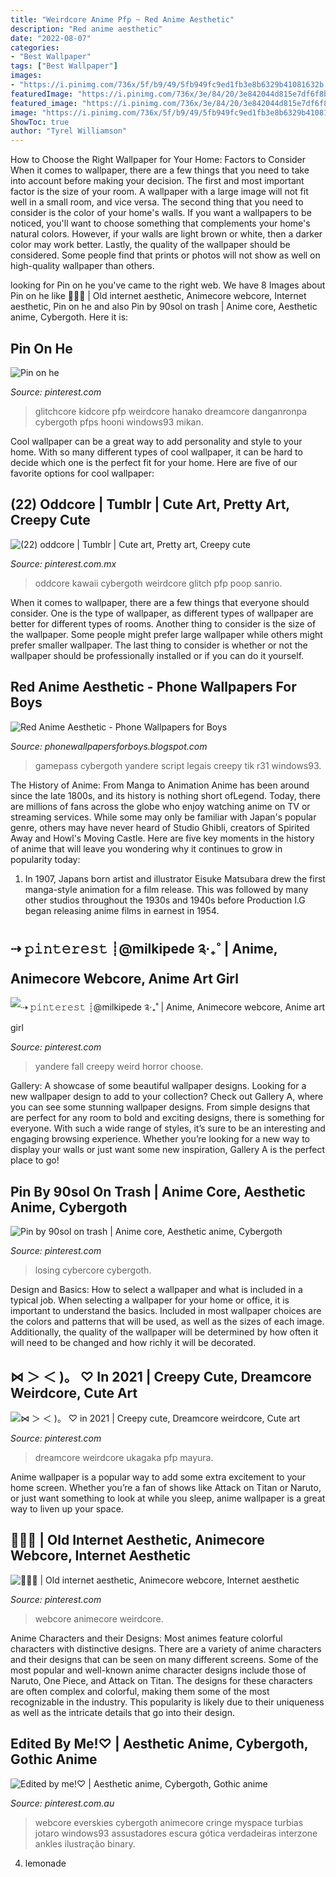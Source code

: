 ```yaml
---
title: "Weirdcore Anime Pfp ~ Red Anime Aesthetic"
description: "Red anime aesthetic"
date: "2022-08-07"
categories:
- "Best Wallpaper"
tags: ["Best Wallpaper"]
images:
- "https://i.pinimg.com/736x/5f/b9/49/5fb949fc9ed1fb3e8b6329b41081632b.jpg"
featuredImage: "https://i.pinimg.com/736x/3e/84/20/3e842044d815e7df6f8b0fe79fa6f625.jpg"
featured_image: "https://i.pinimg.com/736x/3e/84/20/3e842044d815e7df6f8b0fe79fa6f625.jpg"
image: "https://i.pinimg.com/736x/5f/b9/49/5fb949fc9ed1fb3e8b6329b41081632b.jpg"
ShowToc: true
author: "Tyrel Williamson"
---
```



How to Choose the Right Wallpaper for Your Home: Factors to Consider
When it comes to wallpaper, there are a few things that you need to take into account before making your decision. The first and most important factor is the size of your room. A wallpaper with a large image will not fit well in a small room, and vice versa. 
The second thing that you need to consider is the color of your home's walls. If you want a wallpapers to be noticed, you'll want to choose something that complements your home's natural colors. However, if your walls are light brown or white, then a darker color may work better. 
Lastly, the quality of the wallpaper should be considered. Some people find that prints or photos will not show as well on high-quality wallpaper than others.

	

		
looking for Pin on he you've came to the right web. We have 8 Images about Pin on he like 🦷🍄💉 | Old internet aesthetic, Animecore webcore, Internet aesthetic, Pin on he and also Pin by 90sol on trash | Anime core, Aesthetic anime, Cybergoth. Here it is:
		
    
## Pin On He

<img loading=lazy src="https://i.pinimg.com/736x/4a/be/ec/4abeec692a03ccf90f046742fc3a2cb1.jpg" onerror="this.onerror=null;this.src='https://tse2.mm.bing.net/th?id=OIP.mHvA9EC4dOJXTqDxMNwnLgHaHa&amp;pid=15.1';" alt="Pin on he">

_Source: pinterest.com_

>glitchcore kidcore pfp weirdcore hanako dreamcore danganronpa cybergoth pfps hooni windows93 mikan. 

	

Cool wallpaper can be a great way to add personality and style to your home. With so many different types of cool wallpaper, it can be hard to decide which one is the perfect fit for your home. Here are five of our favorite options for cool wallpaper: 

    
## (22) Oddcore | Tumblr | Cute Art, Pretty Art, Creepy Cute

<img loading=lazy src="https://i.pinimg.com/736x/5f/b9/49/5fb949fc9ed1fb3e8b6329b41081632b.jpg" onerror="this.onerror=null;this.src='https://tse4.mm.bing.net/th?id=OIP.V6oxeTWcCCOt3bZ-ZvRgwgHaHa&amp;pid=15.1';" alt="(22) oddcore | Tumblr | Cute art, Pretty art, Creepy cute">

_Source: pinterest.com.mx_

>oddcore kawaii cybergoth weirdcore glitch pfp poop sanrio. 

	

When it comes to wallpaper, there are a few things that everyone should consider. One is the type of wallpaper, as different types of wallpaper are better for different types of rooms. Another thing to consider is the size of the wallpaper. Some people might prefer large wallpaper while others might prefer smaller wallpaper. The last thing to consider is whether or not the wallpaper should be professionally installed or if you can do it yourself.

    
## Red Anime Aesthetic - Phone Wallpapers For Boys

<img loading=lazy src="https://i.pinimg.com/736x/43/83/9b/43839b47d78e61ec9baa009993e5f35f.jpg" onerror="this.onerror=null;this.src='https://tse3.mm.bing.net/th?id=OIP.E81LUaFzHmMBn_rKsVI2VwHaHa&amp;pid=15.1';" alt="Red Anime Aesthetic - Phone Wallpapers for Boys">

_Source: phonewallpapersforboys.blogspot.com_

>gamepass cybergoth yandere script legais creepy tik r31 windows93. 

	

The History of Anime: From Manga to Animation
Anime has been around since the late 1800s, and its history is nothing short ofLegend. Today, there are millions of fans across the globe who enjoy watching anime on TV or streaming services. While some may only be familiar with Japan's popular genre, others may have never heard of Studio Ghibli, creators of Spirited Away and Howl's Moving Castle. Here are five key moments in the history of anime that will leave you wondering why it continues to grow in popularity today:
1) In 1907, Japans born artist and illustrator Eisuke Matsubara drew the first manga-style animation for a film release. This was followed by many other studios throughout the 1930s and 1940s before Production I.G began releasing anime films in earnest in 1954.

    
## ⇢ 𝚙𝚒𝚗𝚝𝚎𝚛𝚎𝚜𝚝 ┊@milkipede ༉‧₊˚ | Anime, Animecore Webcore, Anime Art Girl

<img loading=lazy src="https://i.pinimg.com/originals/2a/8c/3f/2a8c3f5df3cdaa5095e9ae78689fb68a.jpg" onerror="this.onerror=null;this.src='https://tse3.mm.bing.net/th?id=OIP.aKUTxS_pxwP6twHJtkx1UQHaFj&amp;pid=15.1';" alt="⇢ 𝚙𝚒𝚗𝚝𝚎𝚛𝚎𝚜𝚝 ┊@milkipede ༉‧₊˚ | Anime, Animecore webcore, Anime art girl">

_Source: pinterest.com_

>yandere fall creepy weird horror choose. 

	

Gallery: A showcase of some beautiful wallpaper designs.
Looking for a new wallpaper design to add to your collection? Check out Gallery A, where you can see some stunning wallpaper designs. From simple designs that are perfect for any room to bold and exciting designs, there is something for everyone. With such a wide range of styles, it’s sure to be an interesting and engaging browsing experience. Whether you’re looking for a new way to display your walls or just want some new inspiration, Gallery A is the perfect place to go!





	
	
    
## Pin By 90sol On Trash | Anime Core, Aesthetic Anime, Cybergoth

<img loading=lazy src="https://i.pinimg.com/originals/a5/6a/8c/a56a8c576d21557e3a59ef0493d0f2bc.png" onerror="this.onerror=null;this.src='https://tse2.mm.bing.net/th?id=OIP.WH8cVJ5fn8_8nqBt3sPPHQHaHt&amp;pid=15.1';" alt="Pin by 90sol on trash | Anime core, Aesthetic anime, Cybergoth">

_Source: pinterest.com_

>losing cybercore cybergoth. 

	

Design and Basics: How to select a wallpaper and what is included in a typical job.
When selecting a wallpaper for your home or office, it is important to understand the basics. Included in most wallpaper choices are the colors and patterns that will be used, as well as the sizes of each image. Additionally, the quality of the wallpaper will be determined by how often it will need to be changed and how richly it will be decorated.

    
## ⋈ ＞ ＜ )。 ♡ In 2021 | Creepy Cute, Dreamcore Weirdcore, Cute Art

<img loading=lazy src="https://i.pinimg.com/736x/3e/84/20/3e842044d815e7df6f8b0fe79fa6f625.jpg" onerror="this.onerror=null;this.src='https://tse3.mm.bing.net/th?id=OIP.sR7l04tvSuB5nwTAUqTV0wHaHY&amp;pid=15.1';" alt="⋈ ＞ ＜ )。 ♡ in 2021 | Creepy cute, Dreamcore weirdcore, Cute art">

_Source: pinterest.com_

>dreamcore weirdcore ukagaka pfp mayura. 

	

Anime wallpaper is a popular way to add some extra excitement to your home screen. Whether you’re a fan of shows like Attack on Titan or Naruto, or just want something to look at while you sleep, anime wallpaper is a great way to liven up your space.

    
## 🦷🍄💉 | Old Internet Aesthetic, Animecore Webcore, Internet Aesthetic

<img loading=lazy src="https://i.pinimg.com/736x/b3/5f/71/b35f71de231cfc58a1d66ee65b79d9ae.jpg" onerror="this.onerror=null;this.src='https://tse4.mm.bing.net/th?id=OIP.XFbvM_FGYDF2d50HdVLAawHaHZ&amp;pid=15.1';" alt="🦷🍄💉 | Old internet aesthetic, Animecore webcore, Internet aesthetic">

_Source: pinterest.com_

>webcore animecore weirdcore. 

	

Anime Characters and their Designs: Most animes feature colorful characters with distinctive designs.
There are a variety of anime characters and their designs that can be seen on many different screens. Some of the most popular and well-known anime character designs include those of Naruto, One Piece, and Attack on Titan. The designs for these characters are often complex and colorful, making them some of the most recognizable in the industry. This popularity is likely due to their uniqueness as well as the intricate details that go into their design.

    
## Edited By Me!♡ | Aesthetic Anime, Cybergoth, Gothic Anime

<img loading=lazy src="https://i.pinimg.com/236x/79/90/46/799046b0bbfd81326e91485b5e9186b6.jpg?nii=t" onerror="this.onerror=null;this.src='https://tse4.mm.bing.net/th?id=OIP.6H0JohgQJDGdtQ_5den2uQAAAA&amp;pid=15.1';" alt="Edited by me!♡ | Aesthetic anime, Cybergoth, Gothic anime">

_Source: pinterest.com.au_

>webcore everskies cybergoth animecore cringe myspace turbias jotaro windows93 assustadores escura gótica verdadeiras interzone ankles ilustração binary. 

	

4. lemonade 

